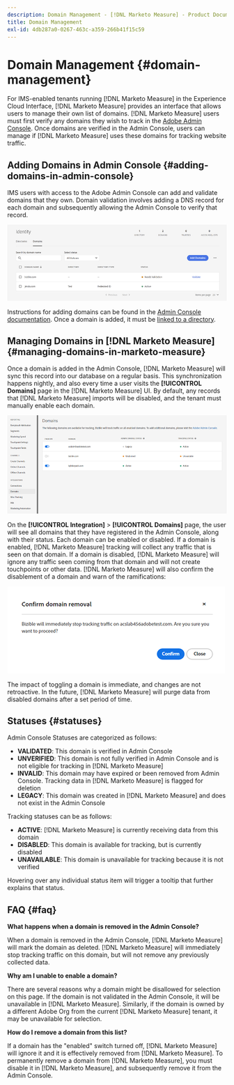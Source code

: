 ```yaml
---
description: Domain Management - [!DNL Marketo Measure] - Product Documentation
title: Domain Management
exl-id: 4db287a0-0267-463c-a359-266b41f15c59
---
```

# Domain Management {#domain-management}

For IMS-enabled tenants running [!DNL Marketo Measure] in the Experience Cloud Interface, [!DNL Marketo Measure] provides an interface that allows users to manage their own list of domains. [!DNL Marketo Measure] users must first verify any domains they wish to track in the [Adobe Admin Console](https://adminconsole.adobe.com/). Once domains are verified in the Admin Console, users can manage if [!DNL Marketo Measure] uses these domains for tracking website traffic.

## Adding Domains in Admin Console {#adding-domains-in-admin-console}

IMS users with access to the Adobe Admin Console can add and validate domains that they own. Domain validation involves adding a DNS record for each domain and subsequently allowing the Admin Console to verify that record.

   ![](assets/domain-management-1.png)

Instructions for adding domains can be found in the [Admin Console documentation](https://helpx.adobe.com/enterprise/using/set-up-identity.html#setup-domains). Once a domain is added, it must be [linked to a directory](https://helpx.adobe.com/enterprise/using/set-up-identity.html#link-domains-to-directories).

## Managing Domains in [!DNL Marketo Measure] {#managing-domains-in-marketo-measure}

Once a domain is added in the Admin Console, [!DNL Marketo Measure] will sync this record into our database on a regular basis. This synchronization happens nightly, and also every time a user visits the **[!UICONTROL Domains]** page in the [!DNL Marketo Measure] UI. By default, any records that [!DNL Marketo Measure] imports will be disabled, and the tenant must manually enable each domain.

   ![](assets/domain-management-2.png)

On the **[!UICONTROL Integration]** > **[!UICONTROL Domains]** page, the user will see all domains that they have registered in the Admin Console, along with their status. Each domain can be enabled or disabled. If a domain is enabled, [!DNL Marketo Measure] tracking will collect any traffic that is seen on that domain. If a domain is disabled, [!DNL Marketo Measure] will ignore any traffic seen coming from that domain and will not create touchpoints or other data. [!DNL Marketo Measure] will also confirm the disablement of a domain and warn of the ramifications:

   ![](assets/domain-management-3.png)

The impact of toggling a domain is immediate, and changes are not retroactive. In the future, [!DNL Marketo Measure] will purge data from disabled domains after a set period of time.

## Statuses {#statuses}

Admin Console Statuses are categorized as follows:

* **VALIDATED**: This domain is verified in Admin Console
* **UNVERIFIED**: This domain is not fully verified in Admin Console and is not eligible for tracking in [!DNL Marketo Measure]
* **INVALID**: This domain may have expired or been removed from Admin Console. Tracking data in [!DNL Marketo Measure] is flagged for deletion
* **LEGACY**: This domain was created in [!DNL Marketo Measure] and does not exist in the Admin Console

Tracking statuses can be as follows:

* **ACTIVE**: [!DNL Marketo Measure] is currently receiving data from this domain
* **DISABLED**: This domain is available for tracking, but is currently disabled
* **UNAVAILABLE**: This domain is unavailable for tracking because it is not verified

Hovering over any individual status item will trigger a tooltip that further explains that status.

## FAQ {#faq}

**What happens when a domain is removed in the Admin Console?**

When a domain is removed in the Admin Console, [!DNL Marketo Measure] will mark the domain as deleted. [!DNL Marketo Measure] will immediately stop tracking traffic on this domain, but will not remove any previously collected data.

**Why am I unable to enable a domain?**

There are several reasons why a domain might be disallowed for selection on this page. If the domain is not validated in the Admin Console, it will be unavailable in [!DNL Marketo Measure]. Similarly, if the domain is owned by a different Adobe Org from the current [!DNL Marketo Measure] tenant, it may be unavailable for selection.

**How do I remove a domain from this list?**

If a domain has the "enabled" switch turned off, [!DNL Marketo Measure] will ignore it and it is effectively removed from [!DNL Marketo Measure]. To permanently remove a domain from [!DNL Marketo Measure], you must disable it in [!DNL Marketo Measure], and subsequently remove it from the Admin Console.
